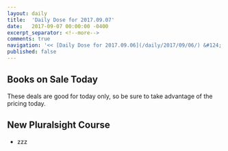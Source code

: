 ```yaml
---
layout: daily
title:  'Daily Dose for 2017.09.07'
date:   2017-09-07 00:00:00 -0400
excerpt_separator: <!--more-->
comments: true
navigation: '<< [Daily Dose for 2017.09.06](/daily/2017/09/06/) &#124; [Sep 2017](/daily/2017/09/) &#124; [2017](/daily/2017/) &#124; [Daily Dose for 2017.09.08](/daily/2017/09/08/) >>'
published: false
---
```

## Books on Sale Today ##
These deals are good for today only, so be sure to take advantage of the pricing today.

## New Pluralsight Course ## 
* zzz
